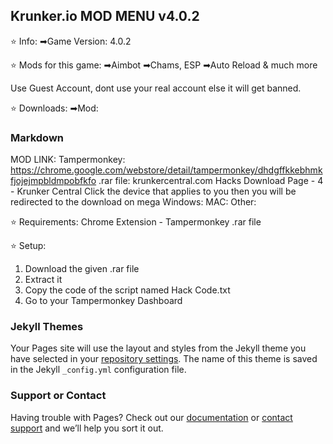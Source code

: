 ## Krunker.io MOD MENU v4.0.2

⭐ Info:
➡Game Version: 4.0.2

⭐ Mods for this game:
➡Aimbot
➡Chams, ESP
➡Auto Reload
& much more

Use Guest Account, dont use your real account else it will get banned.

⭐ Downloads:
➡Mod:



### Markdown

MOD LINK:
Tampermonkey: https://chrome.google.com/webstore/detail/tampermonkey/dhdgffkkebhmkfjojejmpbldmpobfkfo
.rar file:
krunkercentral.com
Hacks Download Page - 4 - Krunker Central
Click the device that applies to you then you will be redirected to the download on mega Windows: MAC: Other:


⭐ Requirements:
Chrome Extension - Tampermonkey
.rar file

⭐ Setup:
1. Download the given .rar file
2. Extract it
3. Copy the code of the script named Hack Code.txt
4. Go to your Tampermonkey Dashboard


### Jekyll Themes

Your Pages site will use the layout and styles from the Jekyll theme you have selected in your [repository settings](https://github.com/HackzDev/OSInsider.github.io/settings/pages). The name of this theme is saved in the Jekyll `_config.yml` configuration file.

### Support or Contact

Having trouble with Pages? Check out our [documentation](https://docs.github.com/categories/github-pages-basics/) or [contact support](https://support.github.com/contact) and we’ll help you sort it out.
